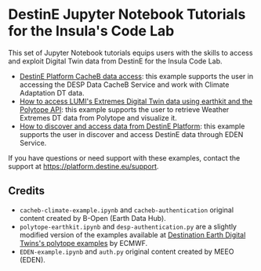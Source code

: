 # DestinE Jupyter Notebook Tutorials for the Insula's Code Lab

This set of Jupyter Notebook tutorials equips users with the skills to access and exploit Digital Twin data from DestinE for the Insula Code Lab.

* [DestinE Platform CacheB data access](./cacheb-climate-example.ipynb): this example supports the user in accessing the DESP Data CacheB Service and work with Climate Adaptation DT data.
* [How to access LUMI's Extremes Digital Twin data using earthkit and the Polytope API](./polytope-earthkit.ipynb): this example supports the user to retrieve Weather Extremes DT data from Polytope and visualize it.
* [How to discover and access data from DestinE Platform](./EDEN-example.ipynb): this example supports the user in discover and access DestinE data through EDEN Service.

If you have questions or need support with these examples, contact the support at https://platform.destine.eu/support.

## Credits

* `cacheb-climate-example.ipynb` and `cacheb-authentication` original content created by B-Open (Earth Data Hub). 
* `polytope-earthkit.ipynb` and `desp-authentication.py` are a slightly modified version of the examples available at [Destination Earth Digital Twins's polytope examples](https://github.com/destination-earth-digital-twins/polytope-examples/) by ECMWF.
* `EDEN-example.ipynb` and `auth.py` original content created by MEEO (EDEN).
